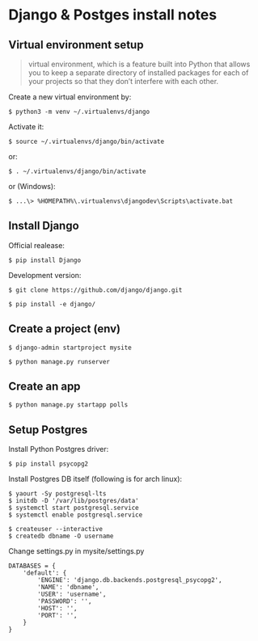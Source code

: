 # Django & Postges install notes

## Virtual environment setup

> virtual environment, which is a feature built into Python that allows you to keep a separate directory of installed packages for each of your projects so that they don’t interfere with each other.

Create a new virtual environment by:

`$ python3 -m venv ~/.virtualenvs/django`

Activate it:

`$ source ~/.virtualenvs/django/bin/activate`

or:

`$ . ~/.virtualenvs/django/bin/activate`

or (Windows):

`$ ...\> %HOMEPATH%\.virtualenvs\djangodev\Scripts\activate.bat`

## Install Django

Official realease:

`$ pip install Django`

Development version:

`$ git clone https://github.com/django/django.git`

`$ pip install -e django/`

## Create a project (env)

`$ django-admin startproject mysite`

`$ python manage.py runserver`

## Create an app

`$ python manage.py startapp polls`

## Setup Postgres

Install Python Postgres driver:

`$ pip install psycopg2`


Install Postgres DB itself (following is for arch linux):

~~~~
$ yaourt -Sy postgresql-lts
$ initdb -D '/var/lib/postgres/data'
$ systemctl start postgresql.service
$ systemctl enable postgresql.service

$ createuser --interactive
$ createdb dbname -O username
~~~~

Change settings.py in mysite/settings.py

~~~~
DATABASES = {
    'default': {
        'ENGINE': 'django.db.backends.postgresql_psycopg2',
        'NAME': 'dbname',
        'USER': 'username',
        'PASSWORD': '',
        'HOST': '',
        'PORT': '',
    }
}
~~~~